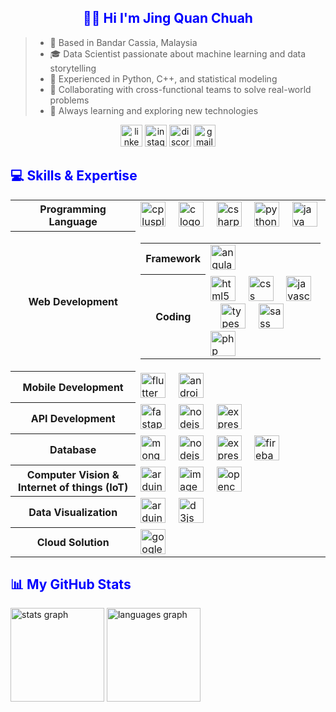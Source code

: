<h2 align="center" style="color:blue">👋🏻 Hi I'm Jing Quan Chuah</h2>


<blockquote>
    <ul>
        <li>📍 Based in Bandar Cassia, Malaysia</li>
        <li>🎓 Data Scientist passionate about machine learning and data storytelling</li>
        <li>🧠 Experienced in Python, C++, and statistical modeling</li>
        <li>🤝 Collaborating with cross-functional teams to solve real-world problems</li>
        <li>🚀 Always learning and exploring new technologies</li>
    </ul>
</blockquote>



<div align="center">
    <a href="https://www.linkedin.com/in/chuah-jing-quan-796a80174/" style="text-decoration: none;"><img src="https://img.shields.io/static/v1?message=LinkedIn&logo=linkedin&label=&color=0077B5&logoColor=white&labelColor=&style=for-the-badge"height="35" alt="linkedin logo"/></a>
    <img src="https://img.shields.io/static/v1?message=Instagram&logo=instagram&label=&color=E4405F&logoColor=white&labelColor=&style=for-the-badge"
        height="35" alt="instagram logo" />
    <img src="https://img.shields.io/static/v1?message=Discord&logo=discord&label=&color=7289DA&logoColor=white&labelColor=&style=for-the-badge"
        height="35" alt="discord logo" />
    <img src="https://img.shields.io/static/v1?message=Gmail&logo=gmail&label=&color=D14836&logoColor=white&labelColor=&style=for-the-badge"
        height="35" alt="gmail logo" />
</div>


<h2 align="left" style="color:blue">💻 Skills & Expertise</h2>
<table>
    <tr>
        <th>Programming Language</th>
        <td><img src="https://cdn.jsdelivr.net/gh/devicons/devicon/icons/cplusplus/cplusplus-original.svg" height="40" alt="cplusplus logo"  />
            <img width="12" />
            <img src="https://cdn.jsdelivr.net/gh/devicons/devicon/icons/c/c-original.svg" height="40" alt="c logo"  />
            <img width="12" />
            <img src="https://cdn.jsdelivr.net/gh/devicons/devicon/icons/csharp/csharp-original.svg" height="40" alt="csharp logo"  />
            <img width="12" /> 
            <img src="https://cdn.jsdelivr.net/gh/devicons/devicon/icons/python/python-original.svg" height="40" alt="python logo"  />
            <img width="12" /> 
            <img src="https://cdn.jsdelivr.net/gh/devicons/devicon/icons/java/java-original.svg" height="40" alt="java logo"  />
        </td>
    </tr>
    <tr>
        <th>Web Development</th>
        <td>
            <table>
                <tr>
                    <th>Framework</th>
                    <td>
                        <img src="https://cdn.jsdelivr.net/gh/devicons/devicon/icons/angularjs/angularjs-original.svg" height="40" alt="angularjs logo"  />
                        <img width="50" />
                    </td>
                </tr>   
                <tr>
                    <th>Coding</th>
                    <td width="400px">
                        <img src="https://cdn.jsdelivr.net/gh/devicons/devicon/icons/html5/html5-original.svg" height="40" alt="html5 logo"  />
                        <img width="12" />
                        <img src="https://cdn.jsdelivr.net/gh/devicons/devicon/icons/css3/css3-original.svg" height="40" alt="css logo"  />
                        <img width="12" />
                        <img src="https://cdn.jsdelivr.net/gh/devicons/devicon/icons/javascript/javascript-original.svg" height="40" alt="javascript logo"  />
                        <img width="12" />
                        <img src="https://cdn.jsdelivr.net/gh/devicons/devicon/icons/typescript/typescript-original.svg" height="40" alt="typescript logo"  />
                        <img width="12" />
                        <img src="https://cdn.jsdelivr.net/gh/devicons/devicon/icons/sass/sass-original.svg" height="40" alt="sass logo"  />
                        <img width="12" />
                        <img src="https://cdn.jsdelivr.net/gh/devicons/devicon/icons/php/php-original.svg" height="40" alt="php logo"  />
                    </td>
                </tr>
            </table>
        </td>
    </tr>
    <tr>
        <th>Mobile Development</th>
        <td>
            <img src="https://cdn.jsdelivr.net/gh/devicons/devicon/icons/flutter/flutter-original.svg" height="40" alt="flutter logo"  />
            <img width="12" />
            <img src="https://cdn.jsdelivr.net/gh/devicons/devicon/icons/android/android-original.svg" height="40" alt="android logo"  />
        </td>
    </tr>
    <tr>
        <th>API Development</th>
        <td>
            <img src="https://cdn.jsdelivr.net/gh/devicons/devicon/icons/fastapi/fastapi-original.svg" height="40" alt="fastapi logo"  />
            <img width="12" />
            <img src="https://cdn.jsdelivr.net/gh/devicons/devicon/icons/nodejs/nodejs-original.svg" height="40" alt="nodejs logo"  />
            <img width="12" />
            <img src="https://cdn.jsdelivr.net/gh/devicons/devicon/icons/express/express-original.svg" height="40" alt="express logo"  />
        </td>
    </tr>
    <tr>
        <th>Database</th>
        <td>
            <img src="https://cdn.jsdelivr.net/gh/devicons/devicon/icons/mongodb/mongodb-original.svg" height="40" alt="mongodb logo"  />
            <img width="12" />
            <img src="https://github.com/user-attachments/assets/b16aea24-b001-4757-985a-adc244c2497a" height="40" alt="nodejs logo"  />
            <img width="12" />
            <img src="https://github.com/user-attachments/assets/38d2fd56-a1d4-498f-8843-8cacd4a402f1" height="40" alt="express logo"  />
            <img width="12" />
            <img src="https://cdn.jsdelivr.net/gh/devicons/devicon/icons/firebase/firebase-plain.svg" height="40" alt="firebase logo"  />
        </td>
    </tr>
    <tr>
        <th>Computer Vision & Internet of things (IoT)</th>
        <td>
            <img src="https://skillicons.dev/icons?i=arduino" height="40" alt="arduino logo"  />
            <img width="12" />
            <img height="40" alt="image" src="https://github.com/user-attachments/assets/d5c6d7ed-571b-4a97-a665-f7dccc5100da" />
            <img width="12" />
            <img src="https://cdn.jsdelivr.net/gh/devicons/devicon/icons/opencv/opencv-original.svg" height="40" alt="opencv logo"  />
        </td>
    </tr>
    <tr>
        <th>Data Visualization</th>
        <td>
            <img src="https://github.com/user-attachments/assets/c3a65e34-ef1e-4180-ad2d-292463a1748b" height="40" alt="arduino logo"  />
            <img width="12" />
            <img src="https://cdn.jsdelivr.net/gh/devicons/devicon/icons/d3js/d3js-original.svg" height="40" alt="d3js logo"  />
        </td>
    </tr>
    <tr>
        <th>Cloud Solution</th>
        <td>
            <img src="https://cdn.jsdelivr.net/gh/devicons/devicon/icons/googlecloud/googlecloud-original.svg" height="40" alt="googlecloud logo"  />
        </td>
    </tr>
</table>

<h2 align="left" style="color:blue">📊 My GitHub Stats</h2>
<div align="left">
  <img src="https://github-readme-stats.vercel.app/api?username=quan1354&hide_title=false&hide_rank=false&show_icons=true&include_all_commits=true&count_private=true&disable_animations=false&theme=dracula&locale=en&hide_border=false" height="150" alt="stats graph"  />
  <img src="https://github-readme-stats.vercel.app/api/top-langs?username=quan1354&locale=en&hide_title=false&layout=compact&card_width=320&langs_count=5&theme=dracula&hide_border=false" height="150" alt="languages graph"  />
</div>
